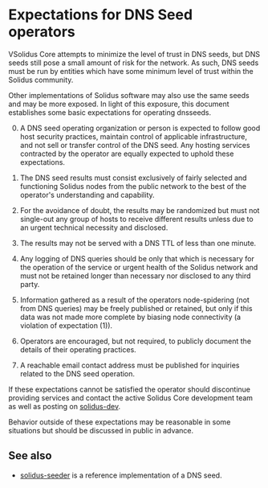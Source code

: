 Expectations for DNS Seed operators
====================================

VSolidus Core attempts to minimize the level of trust in DNS seeds,
but DNS seeds still pose a small amount of risk for the network.
As such, DNS seeds must be run by entities which have some minimum
level of trust within the Solidus community.

Other implementations of Solidus software may also use the same
seeds and may be more exposed. In light of this exposure, this
document establishes some basic expectations for operating dnsseeds.

0. A DNS seed operating organization or person is expected to follow good
host security practices, maintain control of applicable infrastructure,
and not sell or transfer control of the DNS seed. Any hosting services
contracted by the operator are equally expected to uphold these expectations.

1. The DNS seed results must consist exclusively of fairly selected and
functioning Solidus nodes from the public network to the best of the
operator's understanding and capability.

2. For the avoidance of doubt, the results may be randomized but must not
single-out any group of hosts to receive different results unless due to an
urgent technical necessity and disclosed.

3. The results may not be served with a DNS TTL of less than one minute.

4. Any logging of DNS queries should be only that which is necessary
for the operation of the service or urgent health of the Solidus
network and must not be retained longer than necessary nor disclosed
to any third party.

5. Information gathered as a result of the operators node-spidering
(not from DNS queries) may be freely published or retained, but only
if this data was not made more complete by biasing node connectivity
(a violation of expectation (1)).

6. Operators are encouraged, but not required, to publicly document the
details of their operating practices.

7. A reachable email contact address must be published for inquiries
related to the DNS seed operation.

If these expectations cannot be satisfied the operator should
discontinue providing services and contact the active Solidus
Core development team as well as posting on
[solidus-dev](https://groups.google.com/forum/#!forum/solidus-dev).

Behavior outside of these expectations may be reasonable in some
situations but should be discussed in public in advance.

See also
----------
- [solidus-seeder](https://github.com/pooler/solidus-seeder) is a reference implementation of a DNS seed.
